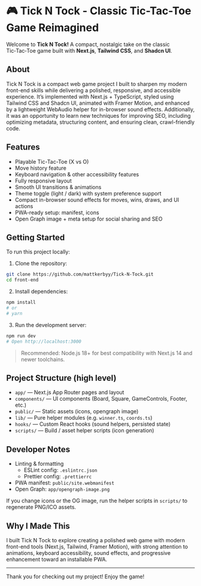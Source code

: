 # 🎮 Tick N Tock - Classic Tic-Tac-Toe Game Reimagined

Welcome to **Tick N Tock!** A compact, nostalgic take on the classic Tic‑Tac‑Toe game built with **Next.js**, **Tailwind CSS**, and **Shadcn UI**.

## About

Tick N Tock is a compact web game project I built to sharpen my modern front-end skills while delivering a polished, responsive, and accessible experience. It’s implemented with Next.js + TypeScript, styled using Tailwind CSS and Shadcn UI, animated with Framer Motion, and enhanced by a lightweight WebAudio helper for in-browser sound effects. Additionally, it was an opportunity to learn new techniques for improving SEO, including optimizing metadata, structuring content, and ensuring clean, crawl-friendly code.

## Features

- Playable Tic-Tac-Toe (X vs O)
- Move history feature
- Keyboard navigation & other accessibility features
- Fully responsive layout
- Smooth UI transitions & animations
- Theme toggle (light / dark) with system preference support
- Compact in-browser sound effects for moves, wins, draws, and UI actions
- PWA-ready setup: manifest, icons
- Open Graph image + meta setup for social sharing and SEO

## Getting Started

To run this project locally:

1. Clone the repository:

```bash
git clone https://github.com/mattkerbyy/Tick-N-Tock.git
cd front-end
```

2. Install dependencies:

```bash
npm install
# or
# yarn
```

3. Run the development server:

```bash
npm run dev
# Open http://localhost:3000
```

> Recommended: Node.js 18+ for best compatibility with Next.js 14 and newer toolchains.

## Project Structure (high level)

- `app/` — Next.js App Router pages and layout
- `components/` — UI components (Board, Square, GameControls, Footer, etc.)
- `public/` — Static assets (icons, opengraph image)
- `lib/` — Pure helper modules (e.g. `winner.ts`, `coords.ts`)
- `hooks/` — Custom React hooks (sound helpers, persisted state)
- `scripts/` — Build / asset helper scripts (icon generation)

## Developer Notes

- Linting & formatting
  - ESLint config: `.eslintrc.json`
  - Prettier config: `.prettierrc`
- PWA manifest: `public/site.webmanifest`
- Open Graph: `app/opengraph-image.png`

If you change icons or the OG image, run the helper scripts in `scripts/` to regenerate PNG/ICO assets.

## Why I Made This

I built Tick N Tock to explore creating a polished web game with modern front-end tools (Next.js, Tailwind, Framer Motion), with strong attention to animations, keyboard accessibility, sound effects, and progressive enhancement toward an installable PWA.

---

Thank you for checking out my project! Enjoy the game!
